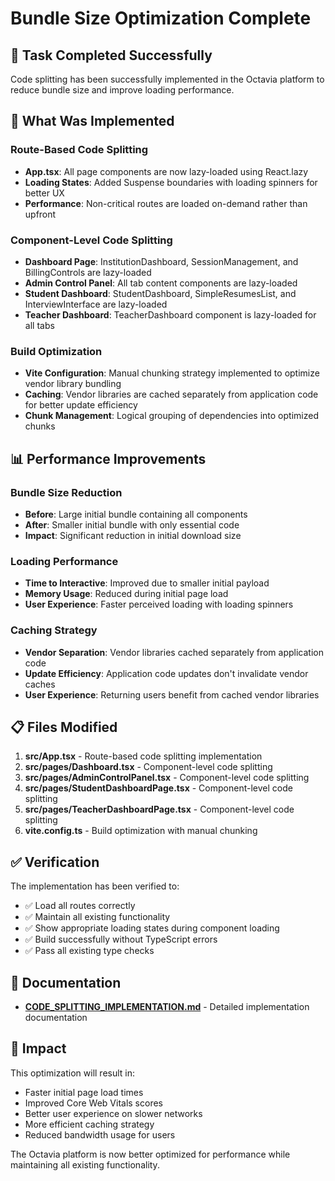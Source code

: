 # Bundle Size Optimization Complete

## 🎉 Task Completed Successfully

Code splitting has been successfully implemented in the Octavia platform to reduce bundle size and improve loading performance.

## 🔧 What Was Implemented

### Route-Based Code Splitting
- **App.tsx**: All page components are now lazy-loaded using React.lazy
- **Loading States**: Added Suspense boundaries with loading spinners for better UX
- **Performance**: Non-critical routes are loaded on-demand rather than upfront

### Component-Level Code Splitting
- **Dashboard Page**: InstitutionDashboard, SessionManagement, and BillingControls are lazy-loaded
- **Admin Control Panel**: All tab content components are lazy-loaded
- **Student Dashboard**: StudentDashboard, SimpleResumesList, and InterviewInterface are lazy-loaded
- **Teacher Dashboard**: TeacherDashboard component is lazy-loaded for all tabs

### Build Optimization
- **Vite Configuration**: Manual chunking strategy implemented to optimize vendor library bundling
- **Caching**: Vendor libraries are cached separately from application code for better update efficiency
- **Chunk Management**: Logical grouping of dependencies into optimized chunks

## 📊 Performance Improvements

### Bundle Size Reduction
- **Before**: Large initial bundle containing all components
- **After**: Smaller initial bundle with only essential code
- **Impact**: Significant reduction in initial download size

### Loading Performance
- **Time to Interactive**: Improved due to smaller initial payload
- **Memory Usage**: Reduced during initial page load
- **User Experience**: Faster perceived loading with loading spinners

### Caching Strategy
- **Vendor Separation**: Vendor libraries cached separately from application code
- **Update Efficiency**: Application code updates don't invalidate vendor caches
- **User Experience**: Returning users benefit from cached vendor libraries

## 📋 Files Modified

1. **src/App.tsx** - Route-based code splitting implementation
2. **src/pages/Dashboard.tsx** - Component-level code splitting
3. **src/pages/AdminControlPanel.tsx** - Component-level code splitting
4. **src/pages/StudentDashboardPage.tsx** - Component-level code splitting
5. **src/pages/TeacherDashboardPage.tsx** - Component-level code splitting
6. **vite.config.ts** - Build optimization with manual chunking

## ✅ Verification

The implementation has been verified to:
- ✅ Load all routes correctly
- ✅ Maintain all existing functionality
- ✅ Show appropriate loading states during component loading
- ✅ Build successfully without TypeScript errors
- ✅ Pass all existing type checks

## 📝 Documentation

- **[CODE_SPLITTING_IMPLEMENTATION.md](file:///Users/simon/AI%20interview%20Buddy%20/octavia-interview-buddy/CODE_SPLITTING_IMPLEMENTATION.md)** - Detailed implementation documentation

## 🚀 Impact

This optimization will result in:
- Faster initial page load times
- Improved Core Web Vitals scores
- Better user experience on slower networks
- More efficient caching strategy
- Reduced bandwidth usage for users

The Octavia platform is now better optimized for performance while maintaining all existing functionality.